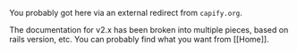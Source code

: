 You probably got here via an external redirect from `capify.org`.

The documentation for v2.x has been broken into multiple pieces, based on rails version, etc.  You can probably find what you want from [[Home]].